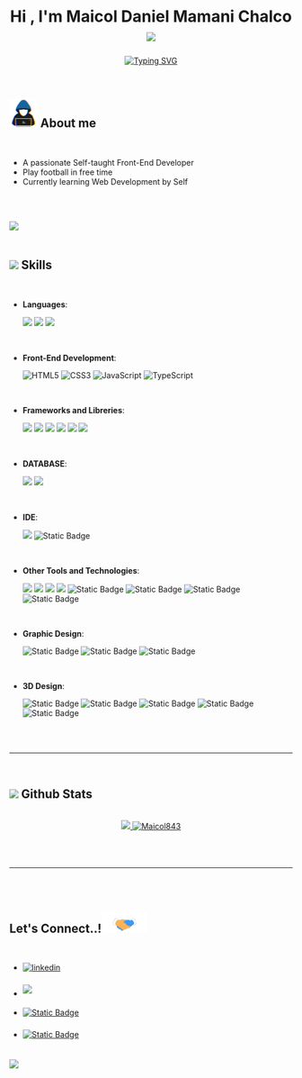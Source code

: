 <h1 align="center"><b>Hi , I'm Maicol Daniel Mamani Chalco </b><img src="https://media.giphy.com/media/hvRJCLFzcasrR4ia7z/giphy.gif" width="35"></h1>

<p align="center">
  <a href="https://git.io/typing-svg"><img src="https://readme-typing-svg.herokuapp.com?font=Fira+Code&pause=1000&color=F72727&width=435&lines=Web+developer;Industrial+Engineering+student;3D+designer;Design+of+biomechanical+prostheses" alt="Typing SVG" /></a>
</p>


<br>


	
## <picture><img src = "https://github.com/0xAbdulKhalid/0xAbdulKhalid/raw/main/assets/mdImages/about_me.gif" width = 50px></picture> **About me**


<br>

- A passionate Self-taught Front-End Developer
- Play football in free time
- Currently learning Web Development by Self

<br><br>

<img src="https://user-images.githubusercontent.com/73097560/115834477-dbab4500-a447-11eb-908a-139a6edaec5c.gif"><br><br>

## <img src="https://media2.giphy.com/media/QssGEmpkyEOhBCb7e1/giphy.gif?cid=ecf05e47a0n3gi1bfqntqmob8g9aid1oyj2wr3ds3mg700bl&rid=giphy.gif" width ="25"><b> Skills</b>
<br>

<p align="center">

- **Languages**:
    
    <img src="https://img.shields.io/badge/Java-ED8B00?style=for-the-badge&logo=java&logoColor=white">
    <img src="https://img.shields.io/badge/Python%20-%2314354C.svg?style=for-the-badge&logo=python&logoColor=white">
    <img src="https://img.shields.io/badge/PHP-777BB4?style=for-the-badge&logo=php&logoColor=white">
    
<br>   
    
- **Front-End Development**:

   ![HTML5](https://img.shields.io/badge/HTML5%20-%23E34F26.svg?style=for-the-badge&logo=html5&logoColor=white)
   ![CSS3](https://img.shields.io/badge/CSS%20-%231572B6.svg?style=for-the-badge&logo=css3&logoColor=white)
   ![JavaScript](https://img.shields.io/badge/JavaScript%20-%23F7DF1E.svg?style=for-the-badge&logo=javascript&logoColor=black)
   ![TypeScript](https://img.shields.io/badge/TypeScript-%233178C6?style=for-the-badge&logo=TypeScript&logoColor=white)

<br>

- **Frameworks and Libreries**:

   <img src="https://img.shields.io/badge/Bootstrap-563D7C?style=for-the-badge&logo=bootstrap&logoColor=white">
   <img src="https://img.shields.io/badge/Laravel-FF2D20?style=for-the-badge&logo=laravel&logoColor=white">
   <img src="https://img.shields.io/badge/React-20232A?style=for-the-badge&logo=react&logoColor=61DAFB">
   <img src="https://img.shields.io/badge/Node.js-339933?style=for-the-badge&logo=nodedotjs&logoColor=white">
   <img src="https://img.shields.io/badge/Angular-DD0031?style=for-the-badge&logo=angular&logoColor=#E23237">
   <img src="https://img.shields.io/badge/jQuery-0769AD?style=for-the-badge&logo=jquery&logoColor=white">
   
<br>

-  **DATABASE**:

  	<img src="https://img.shields.io/badge/PostgreSQL-%234169E1?style=for-the-badge&logo=PostgreSQL&logoColor=white">
  	<img src="https://img.shields.io/badge/MySQL-%234479A1?style=for-the-badge&logo=MySQL&logoColor=white">

<br>

- **IDE**:

  <img src="https://img.shields.io/badge/Visual_Studio_Code-0078D4?style=for-the-badge&logo=visual%20studio%20code&logoColor=white">
  <img alt="Static Badge" src="https://img.shields.io/badge/Netbeans-%231B6AC6?style=for-the-badge&logo=Apache%20NetBeans%20IDE&logoColor=white">


<br>

- **Other Tools and Technologies**:
  
  <img src="https://img.shields.io/badge/Git-F05032?style=for-the-badge&logo=git&logoColor=white">
  <img src="https://img.shields.io/badge/Xampp-F37623?style=for-the-badge&logo=xampp&logoColor=white">
  <img src="https://img.shields.io/badge/Sass-CC6699?style=for-the-badge&logo=sass&logoColor=white">
  <img src="https://img.shields.io/badge/json-5E5C5C?style=for-the-badge&logo=json&logoColor=white">
  <img alt="Static Badge" src="https://img.shields.io/badge/npm-%23CB3837?style=for-the-badge&logo=npm&logoColor=white">
  <img alt="Static Badge" src="https://img.shields.io/badge/Font%20Awesome-%23528DD7?style=for-the-badge&logo=Font%20Awesome&logoColor=white">
  <img alt="Static Badge" src="https://img.shields.io/badge/Google%20Fonts-%234285F4?style=for-the-badge&logo=Google%20Fonts&logoColor=white">
  <img alt="Static Badge" src="https://img.shields.io/badge/Vue-%234FC08D?style=for-the-badge&logo=Vue.js&logoColor=white">

<br>

- **Graphic Design**:
  
	<img alt="Static Badge" src="https://img.shields.io/badge/Adobe%20Photoshop-%2331A8FF?style=for-the-badge&logo=Adobe%20Photoshop&logoColor=white">
	<img alt="Static Badge" src="https://img.shields.io/badge/Adobe%20Illustrator-%23FF9A00?style=for-the-badge&logo=Adobe%20Illustrator&logoColor=white">
	<img alt="Static Badge" src="https://img.shields.io/badge/Canva-%2300C4CC?style=for-the-badge&logo=Canva&logoColor=white">

<br>

- **3D Design**:
  
	<img alt="Static Badge" src="https://img.shields.io/badge/Blender-%23E87D0D?style=for-the-badge&logo=Blender&logoColor=white">
	<img alt="Static Badge" src="https://img.shields.io/badge/Fusion%20360-%23000000?style=for-the-badge&logo=Autodesk&logoColor=white">
	<img alt="Static Badge" src="https://img.shields.io/badge/SolidWorks-%23005386?style=for-the-badge&logo=dassaultsystemes&logoColor=white">
	<img alt="Static Badge" src="https://img.shields.io/badge/AutoCAD-%23E51050?style=for-the-badge&logo=AutoCAD&logoColor=white">
	<img alt="Static Badge" src="https://img.shields.io/badge/SketchUp-%23005F9E?style=for-the-badge&logo=sketchup&logoColor=white">


</p>

<br>
<br>

-----

<br>


## <img src="https://media.giphy.com/media/iY8CRBdQXODJSCERIr/giphy.gif" width="35"><b> Github Stats </b>
<br>

<div align="center">

<a href="https://github.com/Maicol843/">
  <img src="https://github-readme-stats.vercel.app/api?username=Maicol843&include_all_commits=true&count_private=true&show_icons=true&line_height=20&title_color=7A7ADB&icon_color=2234AE&text_color=D3D3D3&bg_color=0,000000,130F40" width="450"/>
  <img src="https://github-readme-stats.vercel.app/api/top-langs?username=Maicol843&show_icons=true&locale=en&layout=compact&line_height=20&title_color=7A7ADB&icon_color=2234AE&text_color=D3D3D3&bg_color=0,000000,130F40" width="375"  alt="Maicol843"/>

</a>
</div>

<br>
<br>
<br>

-----

<br>
<br>

## <b> Let's Connect..!</b><img src="https://github.com/0xAbdulKhalid/0xAbdulKhalid/raw/main/assets/mdImages/handshake.gif" width ="80">
<br>
<div align='left'>

<ul>

<li>
<a href="https://linkedin.com/in/maicolchalco" target="_blank">
<img src="https://img.shields.io/badge/linkedin: maicolchalco-%2300acee.svg?color=405DE6&style=for-the-badge&logo=linkedin&logoColor=white" alt=linkedin style="margin-bottom: 5px;"/>
</a>
</li>

<br>

<li>
<a href="mailto:desarrolloweb.jujuy24@gmail.com" target="_blank">
<img src="https://img.shields.io/badge/gmail:  desarrolloweb.jujuy24-%23EA4335.svg?style=for-the-badge&logo=gmail&logoColor=white" t=mail style="margin-bottom: 5px;" />
</a>
</li>

<br> 

<li>
<a href="https://www.facebook.com/Maicol Daniel Mamani Chalco" target="_blank">
<img alt="Static Badge" src="https://img.shields.io/badge/MAICOL%20DANIEL%20MAMANI%20CHALCO-%230866FF?style=for-the-badge&logo=Facebook&logoColor=white&label=Facebook&labelColor=%230866FF" style="margin-bottom: 5px;"/>
</a>
</li>

<br>

<li>
<a href="https://www.instagram.com/maicolchalco" target="_blank">
<img alt="Static Badge" src="https://img.shields.io/badge/maicolchalco-%23E4405F?style=for-the-badge&logo=Instagram&logoColor=white&label=Instagram&labelColor=%23E4405F" style="margin-bottom: 5px;"/>
</a>
</li>
	
</ul>
</div>

<br>
<img src="https://user-images.githubusercontent.com/73097560/115834477-dbab4500-a447-11eb-908a-139a6edaec5c.gif">
<br>
<br>
<br>



